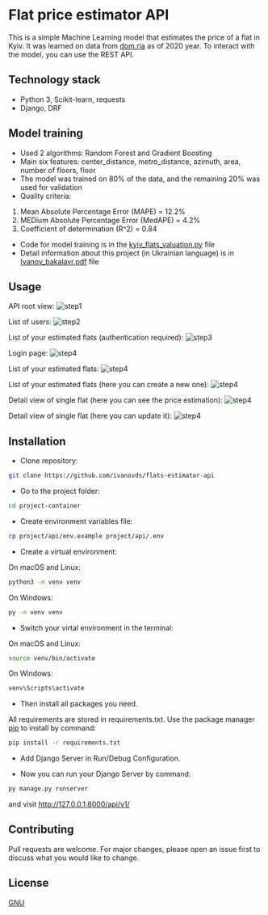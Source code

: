# Flat price estimator API 

This is a simple Machine Learning model that estimates the price of a flat in Kyiv.
It was learned on data from [dom.ria](https://dom.ria.com/) as of 2020 year.
To interact with the model, you can use the REST API.

## Technology stack
* Python 3, Scikit-learn, requests
* Django, DRF

## Model training
* Used 2 algorithms: Random Forest and Gradient Boosting
* Main six features: center_distance, metro_distance, azimuth, area, number of floors, floor
* The model was trained on 80% of the data, and the remaining 20% was used for validation
* Quality criteria: 
1) Mean Absolute Percentage Error (MAPE) = 12.2%
2) MEDium Absolute Percentage Error (MedAPE) = 4.2%
3) Coefficient of determination (R^2) = 0.84

* Code for model training is in the [kyiv_flats_valuation.py](kyiv_flats_valuation.py) file
* Detail information about this project (in Ukrainian language) is in [Ivanov_bakalavr.pdf](staticfiles/Ivanov_bakalavr.pdf) file 


## Usage
API root view:
![step1](staticfiles/readme/Screenshot_1.png?raw=true "Title")

List of users:
![step2](staticfiles/readme/Screenshot_2.png?raw=true "Title")

List of your estimated flats (authentication required):
![step3](staticfiles/readme/Screenshot_3.png?raw=true "Title")

Login page:
![step4](staticfiles/readme/Screenshot_4.png?raw=true "Title")

List of your estimated flats:
![step4](staticfiles/readme/Screenshot_5.png?raw=true "Title")

List of your estimated flats (here you can create a new one):
![step4](staticfiles/readme/Screenshot_8.png?raw=true "Title")

Detail view of single flat (here you can see the price estimation):
![step4](staticfiles/readme/Screenshot_6.png?raw=true "Title")

Detail view of single flat (here you can update it):
![step4](staticfiles/readme/Screenshot_7.png?raw=true "Title")

## Installation

* Clone repository:
```bash
git clone https://github.com/ivanovds/flats-estimator-api
```

* Go to the project folder:
```bash
cd project-container
```

* Create environment variables file:
```bash
cp project/api/env.example project/api/.env
```

* Create a virtual environment:

On macOS and Linux:
```bash
python3 -m venv venv
```
On Windows:
```bash
py -m venv venv
```

* Switch your virtal environment in the terminal:

On macOS and Linux:
```bash
source venv/bin/activate
```
On Windows:
```bash
venv\Scripts\activate
```

* Then install all packages you need.

All requirements are stored in requirements.txt.
Use the package manager [pip](https://pip.pypa.io/en/stable/) 
to install by command:

```bash
pip install -r requirements.txt
```

* Add Django Server in Run/Debug Configuration.

* Now you can run your Django Server by command:
```bash
py manage.py runserver
```
and visit http://127.0.0.1:8000/api/v1/


## Contributing
Pull requests are welcome. For major changes, please open an issue first to discuss what you would like to change.

## License
[GNU](https://choosealicense.com/licenses/gpl-3.0/)